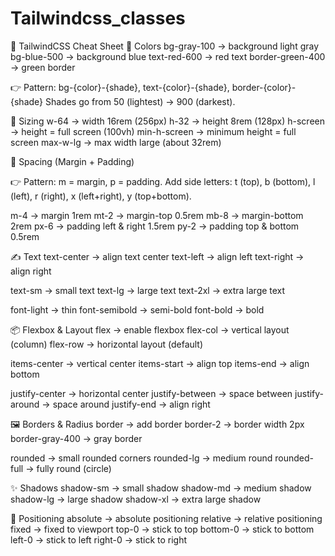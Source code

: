 # Tailwindcss_classes
🌟 TailwindCSS Cheat Sheet
🎨 Colors
bg-gray-100   → background light gray
bg-blue-500   → background blue
text-red-600  → red text
border-green-400 → green border


👉 Pattern: bg-{color}-{shade}, text-{color}-{shade}, border-{color}-{shade}
Shades go from 50 (lightest) → 900 (darkest).

📏 Sizing
w-64     → width 16rem (256px)
h-32     → height 8rem (128px)
h-screen → height = full screen (100vh)
min-h-screen → minimum height = full screen
max-w-lg → max width large (about 32rem)

📐 Spacing (Margin + Padding)

👉 Pattern: m = margin, p = padding.
Add side letters: t (top), b (bottom), l (left), r (right), x (left+right), y (top+bottom).

m-4    → margin 1rem
mt-2   → margin-top 0.5rem
mb-8   → margin-bottom 2rem
px-6   → padding left & right 1.5rem
py-2   → padding top & bottom 0.5rem

✍️ Text
text-center   → align text center
text-left     → align left
text-right    → align right

text-sm       → small text
text-lg       → large text
text-2xl      → extra large text

font-light    → thin
font-semibold → semi-bold
font-bold     → bold

📦 Flexbox & Layout
flex              → enable flexbox
flex-col          → vertical layout (column)
flex-row          → horizontal layout (default)

items-center      → vertical center
items-start       → align top
items-end         → align bottom

justify-center    → horizontal center
justify-between   → space between
justify-around    → space around
justify-end       → align right

🖼 Borders & Radius
border            → add border
border-2          → border width 2px
border-gray-400   → gray border

rounded           → small rounded corners
rounded-lg        → medium round
rounded-full      → fully round (circle)

✨ Shadows
shadow-sm  → small shadow
shadow-md  → medium shadow
shadow-lg  → large shadow
shadow-xl  → extra large shadow

🔄 Positioning
absolute   → absolute positioning
relative   → relative positioning
fixed      → fixed to viewport
top-0      → stick to top
bottom-0   → stick to bottom
left-0     → stick to left
right-0    → stick to right
